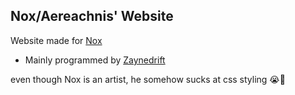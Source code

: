 ## Nox/Aereachnis' Website

Website made for [Nox](https://x.com/aereachnis?s=21&t=36AIkrKZeyeY5CN2tRkPGQ)

- Mainly programmed by [Zaynedrift](https://zaynedrift.com)

even though Nox is an artist, he somehow sucks at css styling 😭🙏